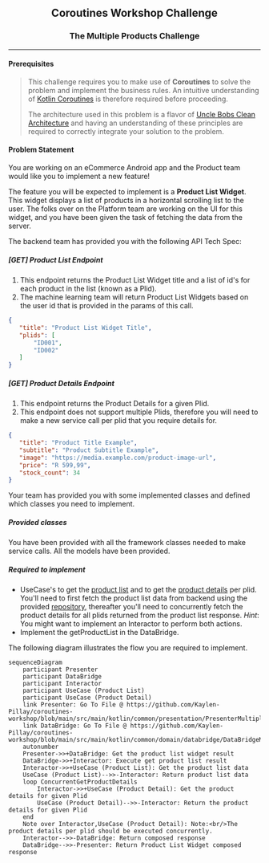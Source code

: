 <h2 style="text-align: center;">Coroutines Workshop Challenge</h2>
<h3 style="text-align: center;">The Multiple Products Challenge</h3>
<hr />

#### Prerequisites
>This challenge requires you to make use of **Coroutines** to solve the problem and implement the business rules. An intuitive
> understanding of [Kotlin Coroutines](https://kotlinlang.org/docs/coroutines-basics.html) is therefore required before proceeding.
> 
> The architecture used in this problem is a flavor of [Uncle Bobs Clean Architecture](https://blog.cleancoder.com/uncle-bob/2012/08/13/the-clean-architecture.html) and having an understanding of these
> principles are required to correctly integrate your solution to the problem.

#### Problem Statement
You are working on an eCommerce Android app and the Product team would like you to implement a new feature!

The feature you will be expected to implement is a **Product List Widget**. This widget displays a list of products in a
horizontal scrolling list to the user. The folks over on the Platform team are working on the UI for this widget, and 
you have been given the task of fetching the data from the server.

The backend team has provided you with the following API Tech Spec:

##### [GET] Product List Endpoint
   1. This endpoint returns the Product List Widget title and a list of id's for each product in the list (known as a Plid).
   2. The machine learning team will return Product List Widgets based on the user id that is provided in the params of
     this call.
   ```json
   {
      "title": "Product List Widget Title",
      "plids": [
          "ID001",
          "ID002"
      ]  
   }
   ```

##### [GET] Product Details Endpoint
   1. This endpoint returns the Product Details for a given Plid.
   2. This endpoint does not support multiple Plids, therefore you will need to make a new service call per plid that you 
   require details for.
   ```json
   {
      "title": "Product Title Example",
      "subtitle": "Product Subtitle Example",
      "image": "https://media.example.com/product-image-url",
      "price": "R 599,99",
      "stock_count": 34
   }
   ```
Your team has provided you with some implemented classes and defined which classes you need to implement.

##### Provided classes
You have been provided with all the framework classes needed to make service calls. All the models have been provided.

##### Required to implement
- UseCase's to get the [product list](#get-product-list-endpoint) and to get the [product details](#get-product-details-endpoint) per plid. You'll need to first fetch the product list 
data from backend using the provided [repository](https://github.com/Kaylen-Pillay/coroutines-workshop/blob/main/src/main/kotlin/common/api/repository/impl/RepositoryProductListImpl.kt), thereafter you'll need to concurrently fetch the product details for 
all plids returned from the product list response. _Hint_: You might want to implement an Interactor to perform both actions.
- Implement the getProductList in the DataBridge.

The following diagram illustrates the flow you are required to implement.

```mermaid
sequenceDiagram
    participant Presenter
    participant DataBridge
    participant Interactor
    participant UseCase (Product List)
    participant UseCase (Product Detail)
    link Presenter: Go To File @ https://github.com/Kaylen-Pillay/coroutines-workshop/blob/main/src/main/kotlin/common/presentation/PresenterMultipleProductsChallenge.kt
    link DataBridge: Go To File @ https://github.com/Kaylen-Pillay/coroutines-workshop/blob/main/src/main/kotlin/common/domain/databridge/DataBridgeMultipleProductsChallenge.kt
    autonumber
    Presenter->>+DataBridge: Get the product list widget result
    DataBridge->>+Interactor: Execute get product list result
    Interactor->>+UseCase (Product List): Get the product list data
    UseCase (Product List)-->>-Interactor: Return product list data
    loop ConcurrentGetProductDetails
        Interactor->>+UseCase (Product Detail): Get the product details for given Plid
        UseCase (Product Detail)-->>-Interactor: Return the product details for given Plid
    end
    Note over Interactor,UseCase (Product Detail): Note:<br/>The product details per plid should be executed concurrently.
    Interactor-->>-DataBridge: Return composed response
    DataBridge-->>-Presenter: Return Product List Widget composed response
```
